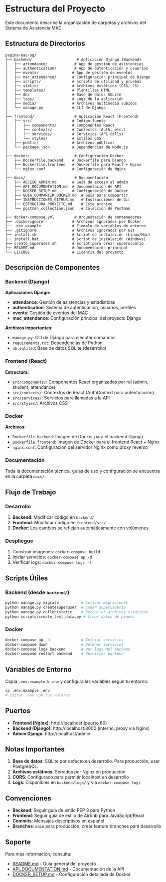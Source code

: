 # Estructura del Proyecto

Este documento describe la organización de carpetas y archivos del Sistema de Asistencia MAC.

## Estructura de Directorios

```
pagina-mac-og/
├── backend/                    # Aplicación Django (Backend)
│   ├── attendance/            # App de gestión de asistencias
│   ├── authentication/        # App de autenticación y usuarios
│   ├── events/               # App de gestión de eventos
│   ├── mac_attendance/       # Configuración principal de Django
│   ├── scripts/              # Scripts de utilidad y pruebas
│   ├── static/               # Archivos estáticos (CSS, JS)
│   ├── templates/            # Plantillas HTML
│   ├── db/                   # Base de datos SQLite
│   ├── logs/                 # Logs de la aplicación
│   ├── media/                # Archivos multimedia subidos
│   └── manage.py             # CLI de Django
│
├── frontend/                  # Aplicación React (Frontend)
│   ├── src/                  # Código fuente
│   │   ├── components/       # Componentes React
│   │   ├── contexts/         # Contextos (Auth, etc.)
│   │   ├── services/         # Servicios (API calls)
│   │   └── styles/           # Estilos CSS
│   ├── public/               # Archivos públicos
│   └── package.json          # Dependencias de Node.js
│
├── docker/                    # Configuración Docker
│   ├── Dockerfile.backend    # Dockerfile para Django
│   ├── Dockerfile.frontend   # Dockerfile para React + Nginx
│   └── nginx.conf            # Configuración de Nginx
│
├── docs/                      # Documentación
│   ├── ACCESO_ADMIN.md       # Guía de acceso al admin
│   ├── API_DOCUMENTATION.md  # Documentación de API
│   ├── DOCKER_SETUP.md       # Configuración de Docker
│   ├── GUIA_COMPARTIR_DOCKER.md  # Guía para compartir
│   ├── INSTRUCCIONES_GITHUB.md   # Instrucciones de Git
│   ├── ESTRUCTURA_PROYECTO.md    # Este archivo
│   └── postman_collection.json   # Colección de Postman
│
├── docker-compose.yml         # Orquestación de contenedores
├── .dockerignore             # Archivos ignorados por Docker
├── .env.example              # Ejemplo de variables de entorno
├── .gitignore                # Archivos ignorados por Git
├── install.sh                # Script de instalación (Linux/Mac)
├── install.bat               # Script de instalación (Windows)
├── create_superuser.sh       # Script para crear superusuario
├── README.md                 # Documentación principal
└── LICENSE                   # Licencia del proyecto
```

## Descripción de Componentes

### Backend (Django)

**Aplicaciones Django:**
- **attendance**: Gestión de asistencias y estadísticas
- **authentication**: Sistema de autenticación, usuarios, perfiles
- **events**: Gestión de eventos del MAC
- **mac_attendance**: Configuración principal del proyecto Django

**Archivos importantes:**
- `manage.py`: CLI de Django para ejecutar comandos
- `requirements.txt`: Dependencias de Python
- `db.sqlite3`: Base de datos SQLite (desarrollo)

### Frontend (React)

**Estructura:**
- `src/components/`: Componentes React organizados por rol (admin, student, attendance)
- `src/contexts/`: Contextos de React (AuthContext para autenticación)
- `src/services/`: Servicios para llamadas a la API
- `src/styles/`: Archivos CSS

### Docker

**Archivos:**
- `Dockerfile.backend`: Imagen de Docker para el backend Django
- `Dockerfile.frontend`: Imagen de Docker para el frontend React + Nginx
- `nginx.conf`: Configuración del servidor Nginx como proxy reverso

### Documentación

Toda la documentación técnica, guías de uso y configuración se encuentra en la carpeta `docs/`.

## Flujo de Trabajo

### Desarrollo

1. **Backend**: Modificar código en `backend/`
2. **Frontend**: Modificar código en `frontend/src/`
3. **Docker**: Los cambios se reflejan automáticamente con volúmenes

### Despliegue

1. Construir imágenes: `docker-compose build`
2. Iniciar servicios: `docker-compose up -d`
3. Verificar logs: `docker-compose logs -f`

## Scripts Útiles

### Backend (desde `backend/`)
```bash
python manage.py migrate          # Aplicar migraciones
python manage.py createsuperuser  # Crear superusuario
python manage.py collectstatic    # Recopilar archivos estáticos
python scripts/create_test_data.py # Crear datos de prueba
```

### Docker
```bash
docker-compose up -d              # Iniciar servicios
docker-compose down               # Detener servicios
docker-compose logs backend       # Ver logs del backend
docker-compose restart backend    # Reiniciar backend
```

## Variables de Entorno

Copia `.env.example` a `.env` y configura las variables según tu entorno:

```bash
cp .env.example .env
# Editar .env con tus valores
```

## Puertos

- **Frontend (Nginx)**: http://localhost (puerto 80)
- **Backend (Django)**: http://localhost:8000 (interno, proxy via Nginx)
- **Admin Django**: http://localhost/admin

## Notas Importantes

1. **Base de datos**: SQLite por defecto en desarrollo. Para producción, usar PostgreSQL.
2. **Archivos estáticos**: Servidos por Nginx en producción
3. **CORS**: Configurado para permitir localhost en desarrollo
4. **Logs**: Disponibles en `backend/logs/` y via `docker-compose logs`

## Convenciones

- **Backend**: Seguir guía de estilo PEP 8 para Python
- **Frontend**: Seguir guía de estilo de Airbnb para JavaScript/React
- **Commits**: Mensajes descriptivos en español
- **Branches**: `main` para producción, crear feature branches para desarrollo

## Soporte

Para más información, consulta:
- [README.md](../README.md) - Guía general del proyecto
- [API_DOCUMENTATION.md](API_DOCUMENTATION.md) - Documentación de la API
- [DOCKER_SETUP.md](DOCKER_SETUP.md) - Configuración detallada de Docker
